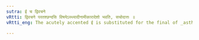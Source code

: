 ```yaml
---
sutra: ई च द्विवचने
vRtti: द्विवचने परतश्छन्दसि विषयेऽस्थ्यादीनामीकारादेशो भवति, सचोदात्तः ॥
vRtti_eng: The acutely accented ई is substituted for the final of _asthi_, _dadhi_, _sakthi_ and _akshi_, in the _Veda_, when the case-affixes of the dual follow.

---
```

